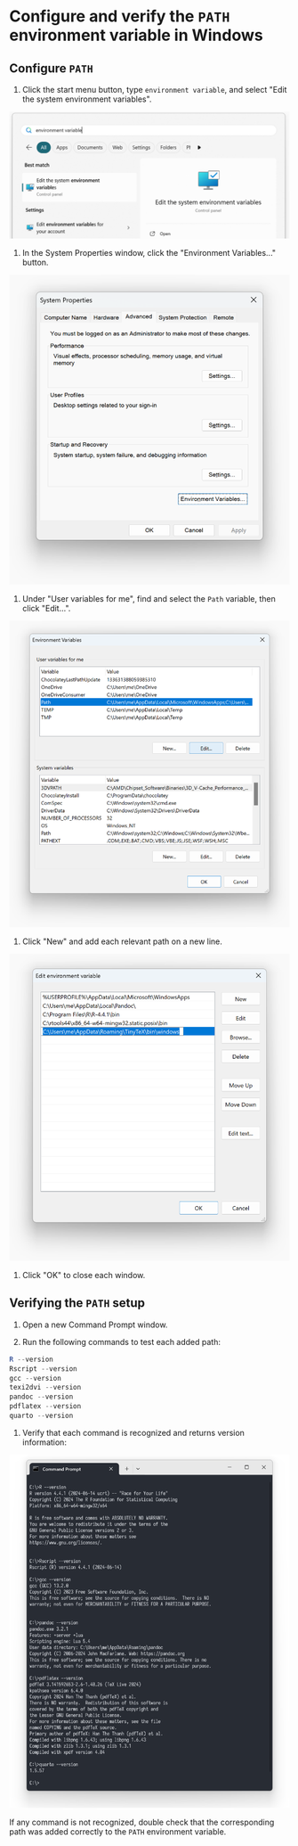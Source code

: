 # Configure and verify the `PATH` environment variable in Windows

## Configure `PATH`

1. Click the start menu button, type `environment variable`, and select
   "Edit the system environment variables".

![Edit the system environment variables](images/start-menu-search.png)

1. In the System Properties window, click the "Environment Variables..." button.

![Environment Variables](images/environment-variables.png)

1. Under "User variables for me", find and select the `Path` variable,
   then click "Edit...".

![Edit Path](images/edit-path.png)

1. Click "New" and add each relevant path on a new line.

![Add new path](images/add-new-path.png)

1. Click "OK" to close each window.

## Verifying the `PATH` setup

1. Open a new Command Prompt window.

1. Run the following commands to test each added path:

```powershell
R --version
Rscript --version
gcc --version
texi2dvi --version
pandoc --version
pdflatex --version
quarto --version
```

1. Verify that each command is recognized and returns version information:

![Command Prompt Output](images/command-prompt-output.png)

If any command is not recognized, double check that the corresponding path
was added correctly to the `PATH` environment variable.
